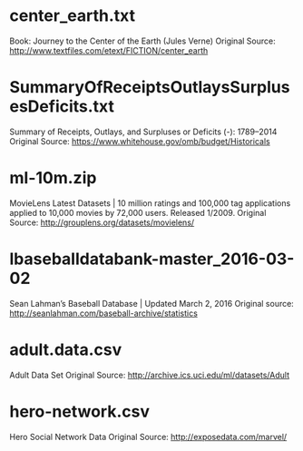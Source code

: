 # center_earth.txt
Book: Journey to the Center of the Earth (Jules Verne)
Original Source: http://www.textfiles.com/etext/FICTION/center_earth

# SummaryOfReceiptsOutlaysSurplusesDeficits.txt
Summary of Receipts, Outlays, and Surpluses or Deficits (-): 1789–2014
Original Source: https://www.whitehouse.gov/omb/budget/Historicals

# ml-10m.zip
MovieLens Latest Datasets | 10 million ratings and 100,000 tag applications applied to 10,000 movies by 72,000 users. Released 1/2009.
Original Source: http://grouplens.org/datasets/movielens/

# lbaseballdatabank-master_2016-03-02
Sean Lahman’s Baseball Database | Updated March 2, 2016
Original source: http://seanlahman.com/baseball-archive/statistics

# adult.data.csv
Adult Data Set
Original Source: http://archive.ics.uci.edu/ml/datasets/Adult

# hero-network.csv
Hero Social Network Data
Original Source: http://exposedata.com/marvel/